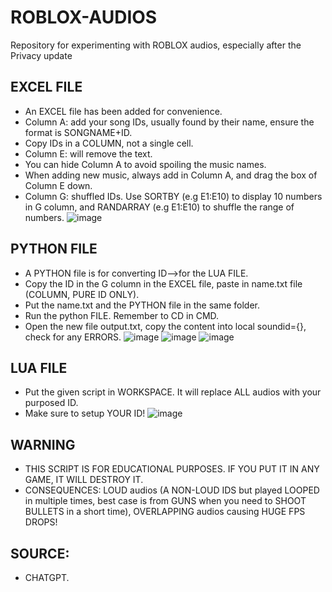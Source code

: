 # ROBLOX-AUDIOS
Repository for experimenting with ROBLOX audios, especially after the Privacy update
## EXCEL FILE
- An EXCEL file has been added for convenience.
- Column A: add your song IDs, usually found by their name, ensure the format is SONGNAME+ID.
- Copy IDs in a COLUMN, not a single cell.
- Column E: will remove the text.
- You can hide Column A to avoid spoiling the music names.
- When adding new music, always add in Column A, and drag the box of Column E down.
- Column G: shuffled IDs. Use SORTBY (e.g E1:E10) to display 10 numbers in G column, and RANDARRAY (e.g E1:E10) to shuffle the range of numbers.
![image](https://github.com/user-attachments/assets/1f4bf423-bd37-4f26-90a5-7a069c96bf4c)

## PYTHON FILE
- A PYTHON file is for converting ID-->for the LUA FILE.
- Copy the ID in the G column in the EXCEL file, paste in name.txt file (COLUMN, PURE ID ONLY).
- Put the name.txt and the PYTHON file in the same folder.
- Run the python FILE. Remember to CD in CMD.
- Open the new file output.txt, copy the content into local soundid={}, check for any ERRORS.
![image](https://github.com/user-attachments/assets/e9f6458e-3ceb-4296-ba17-f96ea12ffb52)
![image](https://github.com/user-attachments/assets/eb185682-44b0-4f63-afd0-f9ecb28e4294)
![image](https://github.com/user-attachments/assets/ceff1041-c8de-492e-a595-2721af8845f4)

## LUA FILE
- Put the given script in WORKSPACE. It will replace ALL audios with your purposed ID.
- Make sure to setup YOUR ID!
![image](https://github.com/user-attachments/assets/13159abb-1b1d-46ce-b5c5-01a4042013f7)

## WARNING
- THIS SCRIPT IS FOR EDUCATIONAL PURPOSES. IF YOU PUT IT IN ANY GAME, IT WILL DESTROY IT.
- CONSEQUENCES: LOUD audios (A NON-LOUD IDS but played LOOPED in multiple times, best case is from GUNS when you need to SHOOT BULLETS in a short time), OVERLAPPING audios causing HUGE FPS DROPS!

## SOURCE:
- CHATGPT.
